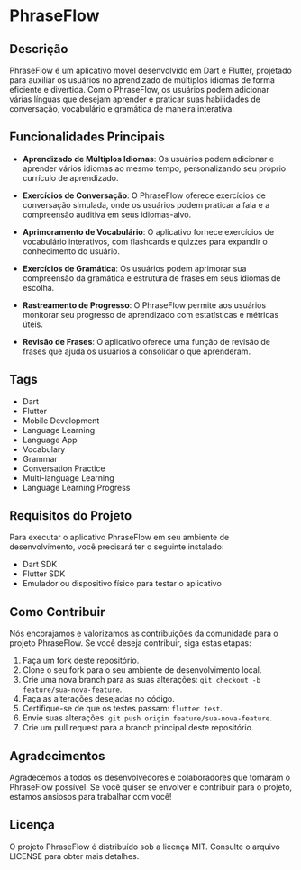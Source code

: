 # PhraseFlow

## Descrição
PhraseFlow é um aplicativo móvel desenvolvido em Dart e Flutter, projetado para auxiliar os usuários no aprendizado de múltiplos idiomas de forma eficiente e divertida. Com o PhraseFlow, os usuários podem adicionar várias línguas que desejam aprender e praticar suas habilidades de conversação, vocabulário e gramática de maneira interativa.

## Funcionalidades Principais
- **Aprendizado de Múltiplos Idiomas**: Os usuários podem adicionar e aprender vários idiomas ao mesmo tempo, personalizando seu próprio currículo de aprendizado.

- **Exercícios de Conversação**: O PhraseFlow oferece exercícios de conversação simulada, onde os usuários podem praticar a fala e a compreensão auditiva em seus idiomas-alvo.

- **Aprimoramento de Vocabulário**: O aplicativo fornece exercícios de vocabulário interativos, com flashcards e quizzes para expandir o conhecimento do usuário.

- **Exercícios de Gramática**: Os usuários podem aprimorar sua compreensão da gramática e estrutura de frases em seus idiomas de escolha.

- **Rastreamento de Progresso**: O PhraseFlow permite aos usuários monitorar seu progresso de aprendizado com estatísticas e métricas úteis.

- **Revisão de Frases**: O aplicativo oferece uma função de revisão de frases que ajuda os usuários a consolidar o que aprenderam.

## Tags
- Dart
- Flutter
- Mobile Development
- Language Learning
- Language App
- Vocabulary
- Grammar
- Conversation Practice
- Multi-language Learning
- Language Learning Progress

## Requisitos do Projeto
Para executar o aplicativo PhraseFlow em seu ambiente de desenvolvimento, você precisará ter o seguinte instalado:

- Dart SDK
- Flutter SDK
- Emulador ou dispositivo físico para testar o aplicativo

## Como Contribuir
Nós encorajamos e valorizamos as contribuições da comunidade para o projeto PhraseFlow. Se você deseja contribuir, siga estas etapas:

1. Faça um fork deste repositório.
2. Clone o seu fork para o seu ambiente de desenvolvimento local.
3. Crie uma nova branch para as suas alterações: `git checkout -b feature/sua-nova-feature`.
4. Faça as alterações desejadas no código.
5. Certifique-se de que os testes passam: `flutter test`.
6. Envie suas alterações: `git push origin feature/sua-nova-feature`.
7. Crie um pull request para a branch principal deste repositório.

## Agradecimentos
Agradecemos a todos os desenvolvedores e colaboradores que tornaram o PhraseFlow possível. Se você quiser se envolver e contribuir para o projeto, estamos ansiosos para trabalhar com você!

## Licença
O projeto PhraseFlow é distribuído sob a licença MIT. Consulte o arquivo LICENSE para obter mais detalhes.
